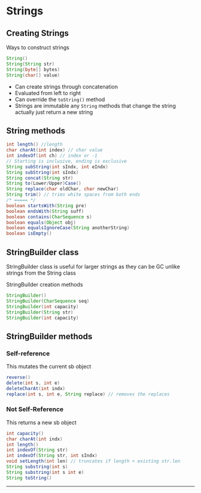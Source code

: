 # Strings

## Creating Strings

Ways to construct strings

```Java
String()
String(String str)
String(byte[] bytes)
String(char[] value)
```

- Can create strings through concatenation
- Evaluated from left to right
- Can override the `toString()` method
- Strings are immutable any `String` methods that change the string actually just return a new string

## String methods

```java
int length() //length
char charAt(int index) // char value
int indexOf(int ch) // index or -1
// Starting is inclusive, ending is exclusive
String subString(int sIndx, int eIndx) 
String subString(int sIndx)
String concat(String str)
String to(Lower/Upper)Case()
String replace(char oldChar, char newChar)
String trim() // trims white spaces from both ends
/* ===== */
boolean startsWith(String pre)
boolean endsWith(String suff)
boolean contains(CharSequence s)
boolean equals(Object obj)
boolean equalsIgnoreCase(String anotherString)
boolean isEmpty()
```

## StringBuilder class

StringBuilder class is useful for larger strings as they can be GC unlike strings from the String class

StringBuilder creation methods

```java
StringBuilder()
StringBuilder(CharSequence seq)
StringBuilder(int capacity)
StringBuilder(String str)
StringBuilder(int capacity)
```

## StringBuilder methods

### Self-reference

This mutates the current sb object

```java
reverse()
delete(int s, int e)
deleteCharAt(int indx)
replace(int s, int e, String replace) // removes the replaces
```

### Not Self-Reference

This returns a new sb object

```java
int capacity()
char charAt(int indx)
int length()
int indexOf(String str)
int indexOf(String str, int sIndx)
void setLength(int len) // truncates if length < existing str.len
String substring(int s)
String substring(int s int e)
String toString()
```

---
